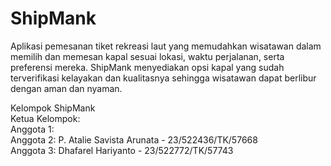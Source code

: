# ShipMank
Aplikasi pemesanan tiket rekreasi laut yang memudahkan wisatawan dalam memilih dan memesan kapal sesuai lokasi, waktu perjalanan, serta preferensi mereka. ShipMank menyediakan opsi kapal yang sudah terverifikasi kelayakan dan kualitasnya sehingga wisatawan dapat berlibur dengan aman dan nyaman.

Kelompok ShipMank<br>
Ketua Kelompok:<br>
Anggota 1:<br>
Anggota 2: P. Atalie Savista Arunata - 23/522436/TK/57668<br>
Anggota 3: Dhafarel Hariyanto - 23/522772/TK/57743<br>
